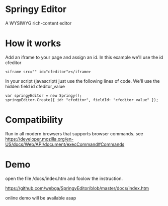 Springy Editor
==========

A WYSIWYG rich-content editor

How it works
==========
Add an iframe to your page and assign an id. In this example we'll use the id cfeditor 
```
<iframe src="" id="cfeditor"></iframe>
```

In your script (javascript) just use the following lines of code.
We'll use the hidden field id cfeditor_value 
```
var springyEditor = new Springy();
springyEditor.Create({ id: "cfeditor", fieldId: "cfeditor_value" }); 
```

Compatibility
==========
Run in all modern browsers that supports browser commands. 
see https://developer.mozilla.org/en-US/docs/Web/API/document/execCommand#Commands

Demo
==========
open the file /docs/index.htm and foolow the instruction.

https://github.com/webga/SpringyEditor/blob/master/docs/index.htm

online demo will be available asap